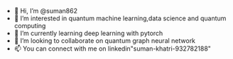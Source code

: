- 👋 Hi, I’m @suman862
- 👀 I’m interested in quantum machine learning,data science and quantum computing 
- 🌱 I’m currently learning deep learning with pytorch 
- 💞️ I’m looking to collaborate on quantum graph neural network 
- 📫 You can connect with me on linkedin"suman-khatri-932782188"

<!---
suman862/suman862 is a ✨ special ✨ repository because its `README.md` (this file) appears on your GitHub profile.
You can click the Preview link to take a look at your changes.
--->
